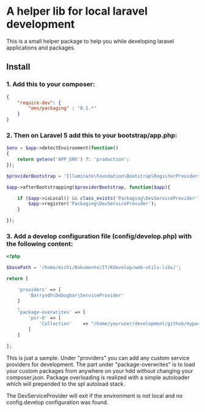 # A helper lib for local laravel development
This is a small helper package to help you while developing laravel applications and packages.

## Install
### 1. Add this to your composer:
```json
{
    "require-dev": {
        "ems/packaging" : "0.1.*"
    }
}
```
### 2. Then on Laravel 5 add this to your bootstrap/app.php:

```php
$env = $app->detectEnvironment(function()
{
    return getenv('APP_ENV') ?: 'production';
});

$providerBootstrap = 'Illuminate\Foundation\Bootstrap\RegisterProviders';

$app->afterBootstrapping($providerBootstrap, function($app){

    if ($app->isLocal() && class_exists('Packaging\DevServiceProvider')) {
        $app->register('Packaging\DevServiceProvider');
    }

});
```
### 3. Add a develop configuration file (config/develop.php) with the following content:
```php
<?php

$basePath = '/home/michi/Dokumente/IT/Kdevelop/web-utils-libs/';

return [

    'providers' => [
        'Barryvdh\Debugbar\ServiceProvider'
    ]
    ,
    'package-overwrites' => [
        'psr-0' => [
            'Collection'    => "/home/youruser/development/github/mypackage/src"
        ]
    ]

];
```
This is just a sample. Under "providers" you can add any custom service providers for development. The part under "package-overwrites" is to load your custom packages from anywhere on your hdd without changing your composer.json.
Package overloading is realized with a simple autoloader which will prepended to the spl autoload stack.

The DevServiceProvider will exit if the environment is not local and no config.develop configuration was found.

